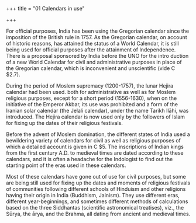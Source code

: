 +++
title = "01 Calendars in use"

+++

For official purposes, India has been using the Gregorian calendar since the imposition of the British rule in 1757. As the Gregorian calendar, on account of historic reasons, has attained the status of a World Calendar, it is still being used for official purposes after the attainment of Independence. There is a proposal sponsored by India before the UNO for the intro duction of a new World Calendar for civil and administrative purposes in place of the Gregorian calendar, which is inconvenient and unscientific (vide C $2.7). 



During the period of Moslem supremacy (1200-1757), the lunar Hejira calendar had been used. both for administrative as well as for Moslem religious purposes, except for a short period (1556-1630), when on the initiative of the Emperor Akbar, its use was prohibited and a form of the Iranian solar calendar (the Jelali calendar), under the name Tarikh Ilāhi, was introduced. The Hejira calendar is now used only by the followers of Islam for fixing up the dates of their religious festivals. 



Before the advent of Moslem domination, the different states of India used a bewildering variety of calendars for civil as well as religious purposes of which a detailed account is given in C $5. The inscriptions of Indian kings from the first century A.D. to medieval times are dated according to these calendars, and it is often a headache for the Indologist to find out the starting point of the eras used in these calendars. 



Most of these calendars have gone out of use for civil purposes, but some are being still used for fixing up the dates and moments of religious festivals of communities following different schools of Hinduism and other religions having their origin in India (Buddhism, Jainism). They use different eras, different year-beginnings, and sometimes different methods of calculations based on the three Siddhantas (scientific astronomical treatises), viz., the Sūrya, the ārya, and the Brahma, all dating from ancient and medieval times. 


